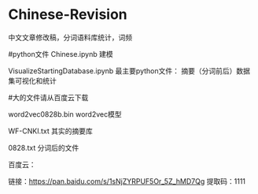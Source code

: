 # Chinese-Revision
中文文章修改稿，分词语料库统计，词频


#python文件
Chinese.ipynb   建模

VisualizeStartingDatabase.ipynb  最主要python文件： 摘要（分词前后）数据集可视化和统计


#大的文件请从百度云下载

word2vec0828b.bin   word2vec模型

WF-CNKI.txt  其实的摘要库

0828.txt 分词后的文件

百度云：

链接：https://pan.baidu.com/s/1sNjZYRPUF5Or_5Z_hMD7Qg 
提取码：1111 
